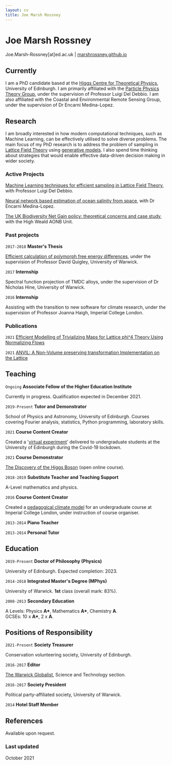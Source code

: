 ```yaml
---
layout: cv
title: Joe Marsh Rossney
---
```

# Joe Marsh Rossney

<div id="webaddress">
Joe.Marsh-Rossney[at]ed.ac.uk
| <a href="https://marshrossney.github.io">marshrossney.github.io</a>
</div>


## Currently

I am a PhD candidate based at the [Higgs Centre for Theoretical Physics](https://higgs.ph.ed.ac.uk/), University of Edinburgh.
I am primarily affiliated with the [Particle Physics Theory Group](https://www.ph.ed.ac.uk/particle-physics-theory), under the supervision of Professor Luigi Del Debbio.
I am also affiliated with the Coastal and Environmental Remote Sensing Group, under the supervision of Dr Encarni Medina-Lopez.


## Research

I am broadly interested in how modern computational techniques, such as Machine Learning, can be effectively utilised to solve diverse problems.
The main focus of my PhD research is to address the problem of sampling in [Lattice Field Theory](http://scholarpedia.org/article/Lattice_quantum_field_theory) using [generative models](https://openai.com/blog/generative-models/).
I also spend time thinking about strategies that would enable effective data-driven decision making in wider society.


### Active Projects

[Machine Learning techniques for efficient sampling in Lattice Field Theory](https://indico.cern.ch/event/1006302/contributions/4380644/attachments/2279647/3873153/joe-marsh-rossney-poster.pdf), with Professor Luigi Del Debbio.

[Neural network based estimation of ocean salinity from space](https://github.com/marshrossney/salinity-from-space), with Dr Encarni Medina-Lopez.

[The UK Biodiversity Net Gain policy: theoretical concerns and case study](https://marshrossney.github.io/biodiversitymetric3), with the High Weald AONB Unit.


### Past projects

`2017-2018`
__Master's Thesis__

[Efficient calculation of polymorph free energy differences](https://github.com/marshrossney/pylsmc), under the supervision of Professor David Quigley, University of Warwick.

`2017`
__Internship__

Spectral function projection of TMDC alloys, under the supervision of Dr Nicholas Hine, University of Warwick.

`2016`
__Internship__

Assisting with the transition to new software for climate research, under the supervision of Professor Joanna Haigh, Imperial College London.


### Publications

`2021`
[Efficient Modelling of Trivializing Maps for Lattice phi^4 Theory Using Normalizing Flows](https://arxiv.org/abs/2105.12481)

`2021`
[ANVIL: A Non-Volume preserving transformation Implementation on the Lattice](https://doi.org/10.5281/zenodo.4792249)


## Teaching

`Ongoing`
__Associate Fellow of the Higher Education Institute__

Currently in progress. Qualification expected in December 2021.

`2019-Present`
__Tutor and Demonstrator__

School of Physics and Astronomy, University of Edinburgh.
Courses covering Fourier analysis, statistics, Python programming, laboratory skills.

`2021`
__Course Content Creator__

Created a '[virtual experiment](https://www.github.com/marshrossney/percolation)' delivered to undergraduate students at the University of Edinburgh during the Covid-19 lockdown.

`2021`
__Course Demonstrator__

[The Discovery of the Higgs Boson](https://www.futurelearn.com/courses/higgs) (open online course).

`2018-2019`
__Substitute Teacher and Teaching Support__

A-Level mathematics and physics.

`2016`
__Course Content Creator__

Created a [pedagogical climate model](https://github.com/marshrossney/EPcm) for an undergraduate course at Imperial College London, under instruction of course organiser.

`2013-2014`
__Piano Teacher__

`2013-2014`
__Personal Tutor__


## Education

`2019-Present`
__Doctor of Philosophy (Physics)__

University of Edinburgh. Expected completion: 2023.

`2014-2018`
__Integrated Master's Degree (MPhys)__

University of Warwick. __1st__ class (overall mark: 83%).

`2008-2013`
__Secondary Education__

A Levels: Physics __A\*__, Mathematics __A\*__, Chemistry __A__. \
GCSEs: 10 x __A\*__, 2 x __A__.


## Positions of Responsibility

`2021-Present`
__Society Treasurer__

Conservation volunteering society, University of Edinburgh.

`2016-2017`
__Editor__

[The Warwick Globalist](http://warwickglobalist.com), Science and Technology section.

`2016-2017`
__Society President__

Political party-affiliated society, University of Warwick.

`2014`
__Hotel Staff Member__


## References

Available upon request.

### Last updated

October 2021


